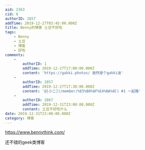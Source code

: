 ```yaml
---
aid: 2363
cid: 8
authorID: 2857
addTime: 2019-12-27T03:45:00.000Z
title: Benny的博客 土豆不好吃
tags:
    - Benny
    - 土豆
    - 博客
    - 好吃
comments:
    -
        authorID: 1
        addTime: 2019-12-27T17:00:00.000Z
        content: 'https://gakki.photos/ 居然是个gakki迷'
    -
        authorID: 2857
        addTime: 2019-12-27T17:30:00.000Z
        content: '@[小二](/member/%E5%B0%8F%E4%BA%8C) #1 一起撸'
    -
        authorID: 2867
        addTime: 2019-12-31T23:00:00.000Z
        content: 土豆不好吃什么
date: 2019-12-31T23:00:00.000Z
category: 博客
---
```


https://www.bennythink.com/

还不错的geek类博客
